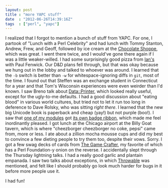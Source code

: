 ```yaml
---
layout: post
title : "more YAPC stuff"
date  : "2012-06-26T14:39:16Z"
tags  : ["perl", "yapc"]
---
```

I realized that I forgot to mention a bunch of stuff from YAPC.  For one, I
partook of "Lunch with a Perl Celebrity" and had lunch with Tommy Stanton,
Andrew, Frew, and Geoff, followed by ice cream at the [Chocolate
Shoppe](http://www.chocolateshoppeicecream.com/), which was great.  I went
there twice, and I would've gone there again if I was a little weaker-willed.
I had some surprisingly good pizza from [Ian's](http://www.ianspizza.com/) with
Paul Fenwick.  Our D&D plans fell through, but that was okay because we hung
out in the lobby and talked to whoever was around.  I learned that the `-b`
switch is better than `-w` for whitespace-ignoring diffs in `git`, most of the
time.  I found out that Steffen was an exchange student in Connecticut for a
year and that Tom's Wisconsin experiences were even weirder than I'd known.  I
saw Breno talk about [Data::Printer](http://metacpan.org/module/Data::Printer),
which looked really useful, except for the ugly-to-me defaults.  I had a good
discussion about "eating blood" in various world cultures, but tried not to let
it run too long in deference to Dave Rolsky, who was sitting *right there*.  I
learned that the new big Unicode book is paperback and cheap (yay!) but not
purple (boo!).  I saw that [one of my modules](http://dzil.org/) got [its own
badge
ribbon](http://www.flickr.com/photos/rjbs/7447996458/in/set-72157630298408298/),
which made me feel inordinantly pleased.  I got lunch at the Chicago airport at
the Billy Goat tavern, which is where "cheezborger cheezborger no coke, pepsi"
came from, more or less.  I ate about a zillion mocha mousse cups and did my
best to convince a few dieting people to try them too, despite their vows.
Sorry.  I got a few swag decks of cards from [The Game
Crafter](https://www.thegamecrafter.com/), my favorite of which has a Perl
Foundation-y onion on the reverse.  I accidentally slept through the Thursday
lightning talks.  I had a really good garlic and plantain empanada.  I saw two
talks about exceptions, in which
[Throwable](http://metacpan.org/module/Throwable) was mentioned, and felt like
I should probably go look much harder for bugs in it before more people use it.

I had fun!

